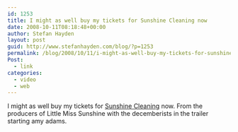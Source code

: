 ```yaml
---
id: 1253
title: I might as well buy my tickets for Sunshine Cleaning now
date: 2008-10-11T08:18:48+00:00
author: Stefan Hayden
layout: post
guid: http://www.stefanhayden.com/blog/?p=1253
permalink: /blog/2008/10/11/i-might-as-well-buy-my-tickets-for-sunshine-cleaning-now/
Post:
  - link
categories:
  - video
  - web
---
```

I might as well buy my tickets for <a href="http://www.apple.com/trailers/independent/sunshinecleaning/">Sunshine Cleaning</a> now. From the producers of Little Miss Sunshine with the decemberists in the trailer starting amy adams.